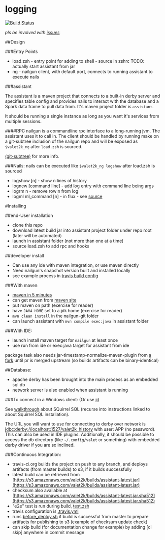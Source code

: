 # logging
[![Build Status](https://travis-ci.org/valet2k/logging.svg?branch=master)](https://travis-ci.org/valet2k/logging)

_pls be involved with [issues](https://github.com/valet2k/logging/issues)_


##Design

###Entry Points
* load.zsh - entry point for adding to shell - source in zshrc
  TODO: actually start assistant from jar
* ng - nailgun client, with default port, connects to running assistant to
  execute nails

###assistant

The assistant is a maven project that connects to a built-in derby server and
specifies table config and provides nails to interact with the database and a
Spark data frame to pull data from. It's maven project folder is `assistant`.

It should be running a single instance as long as you want it's services from
multiple sessions.

####RPC
nailgun is a commandline rpc interface to a long-running jvm. The assistant uses
it to call in. The client should be handled by running make on a git-subtree
inclusion of the nailgun repo and will be exposed as `$valet2k_ng` after
`load.zsh` is sourced.

[(git-subtree)](http://blogs.atlassian.com/2013/05/alternatives-to-git-submodule-git-subtree/)
for more info.

###Nails:
nails can be executed like `$valet2k_ng logshow` after load.zsh is sourced
* logshow [n] - show n lines of history
* lognew [command line] - add log entry with command line being args
* logrm n - remove row n from log
* logml ml_command [n] - in flux - see
  [source](assistant/src/main/java/com/github/valet2k/nails/HistoryMl.java)

#Installing

##end-User installation
* clone this repo
* download latest build jar into assistant project folder under repo root (later
  will be automated)
* launch in assistant folder (not more than one at a time)
* source load.zsh to add rpc and hooks

##developer install
* Can use any ide with maven integration, or use maven directly
* Need nailgun's snapshot version built and installed locally
* see example process in [travis build config](.travis.yml)

###With maven
* [maven in 5 minutes](https://maven.apache.org/guides/getting-started/maven-in-five-minutes.html)
* can get maven from [maven site](https://maven.apache.org/download.cgi)
* put maven on path (exercise for reader)
* have `JAVA_HOME` set to a jdk home (exercise for reader)
* `mvn clean install` in the nailgun-git folder
* can launch assistant with `mvn compile exec:java` in assistant folder

###With IDE:
* launch install maven target for `nailgun` at least once
* use run from ide or exec:java target for assistant from ide

package task also needs jar-timestamp-normalize-maven-plugin from
[a fork](github.com/automaticgiant/jar-timestamp-normalize-maven-plugin) until
pr is merged upstream (so builds artifacts can be binary-identical)

##Database:
* apache derby has been brought into the main process as an embedded sql db
* network server is also enabled when assistant is running

###To connect in a Windows client:
(Or use [ij](https://db.apache.org/derby/papers/DerbyTut/ij_intro.html))

See [walkthrough](https://db.apache.org/derby/integrate/SQuirreL_Derby.html)
about SQuirrel SQL (recurse into instructions linked to about Squirrel SQL
installation).

The URL you will want to use for connecting to derby over network is
[jdbc:derby://localhost:1527/valet2k_history](jdbc:derby://localhost:1527/valet2k_history)
with user: APP (no password). This can also be used in IDE plugins. Additionally,
it should be possible to access the db directory (like `~/.config/valet` or
something) with embedded derby driver if you are so inclined.

###Continuous Integration:
* travis-ci.org builds the project on push to any branch, and deploys artifacts
  (from master builds) to s3, if it builds successfully
* latest build can be retrieved from
  [https://s3.amazonaws.com/valet2k/builds/assistant-latest.jar](https://s3.amazonaws.com/valet2k/builds/assistant-latest.jar)
* checksum also available at
  [https://s3.amazonaws.com/valet2k/builds/assistant-latest.jar.sha512](https://s3.amazonaws.com/valet2k/builds/assistant-latest.jar.sha512)
* "e2e" test is run during build, [test.zsh](./test.zsh)
* travis configuration is [.travis.yml](./.travis.yml)
* runs [before_deploy.sh](./before_deploy.sh) if build is successful from master
  to prepare artifacts for publishing to s3 (example of checksum update check)
* can skip build (for documentation change for example) by adding [ci skip]
  anywhere in commit message

